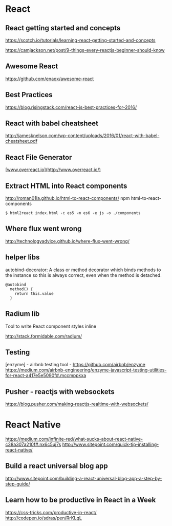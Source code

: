 # React

## React getting started and concepts
https://scotch.io/tutorials/learning-react-getting-started-and-concepts

https://camjackson.net/post/9-things-every-reactjs-beginner-should-know

## Awesome React
https://github.com/enaqx/awesome-react

## Best Practices
https://blog.risingstack.com/react-js-best-practices-for-2016/

## React with babel cheatsheet
http://jamesknelson.com/wp-content/uploads/2016/01/react-with-babel-cheatsheet.pdf

## React File Generator
[www.overreact.io](http://www.overreact.io/)

## Extract HTML into React components
http://roman01la.github.io/html-to-react-components/
npm html-to-react-components

```
$ html2react index.html -c es5 -m es6 -e js -o ./components
```

## Where flux went wrong
http://technologyadvice.github.io/where-flux-went-wrong/

## helper libs
autobind-decorator: A class or method decorator which binds methods to the instance so this is always correct,
 even when the method is detached.
 
 ```
 @autobind
   method() {
     return this.value
   }
 ```
 
## Radium lib
Tool to write React component styles inline

http://stack.formidable.com/radium/

## Testing
[enzyme] - airbnb testing tool - https://github.com/airbnb/enzyme
https://medium.com/airbnb-engineering/enzyme-javascript-testing-utilities-for-react-a417e5e5090f#.mccmppkxa

## Pusher - reactjs with websockets
https://blog.pusher.com/making-reactjs-realtime-with-websockets/

# React Native
https://medium.com/infinite-red/what-sucks-about-react-native-c38a307a210f#.nx6c5uj7s
http://www.sitepoint.com/quick-tip-installing-react-native/

## Build a react universal blog app
http://www.sitepoint.com/building-a-react-universal-blog-app-a-step-by-step-guide/

## Learn how to be productive in React in a Week
https://css-tricks.com/productive-in-react/
http://codepen.io/sdras/pen/RrKLqL
